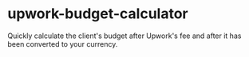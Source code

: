# upwork-budget-calculator
Quickly calculate the client's budget after Upwork's fee and after it has been converted to your currency.
